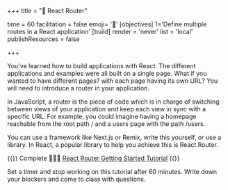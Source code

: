 +++
title = "🚏 React Router"

time = 60
facilitation = false
emoji= '🧩'
[objectives]
    1='Define multiple routes in a React application'
[build]
  render = 'never'
  list = 'local'
  publishResources = false

+++

You've learned how to build applications with React. The different applications and examples were all built on a single page. What if you wanted to have different pages? with each page having its own URL? You will need to introduce a router in your application.

In JavaScript, a router is the piece of code which is in charge of switching between views of your application and keep each view in sync with a specific URL. For example, you could imagine having a homepage reachable from the root path / and a users page with the path /users.

You can use a framework like Next.js or Remix, write this yourself, or use a library. In React, a popular library to help you achieve this is React Router.

{{<note type="narrative" title="React Learn">}}
Complete 🧑🏾‍🎓 [React Router Getting Started Tutorial](https://reactrouter.com/en/6.21.1/start/tutorial)
{{</note>}}

Set a timer and stop working on this tutorial after 60 minutes. Write down your blockers and come to class with questions.
